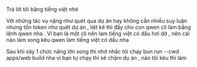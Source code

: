 Trả lời tôi băng tiếng việt nhé

Với những tác vụ nặng như quét qua dự án hay không cần nhiều suy luận nhưng tốn token như quét dự án , liệt kê thì đẩy cho con qwen cli làm bằng lệnh qwen nha . Vì bạn là một cli nên lam tiếng việt có dấu hơi dở , nên cái nào làm xong kêu qwen làm tiếng việt có dấu nha 

 Sau khi xây 1 chức năng lớn xong thì nhớ nhắc tôi chạy bun run --cwd apps/web build nha vì bạn tự chạy thì sẽ chậm dụ án , nào tôi kêu thì làm
